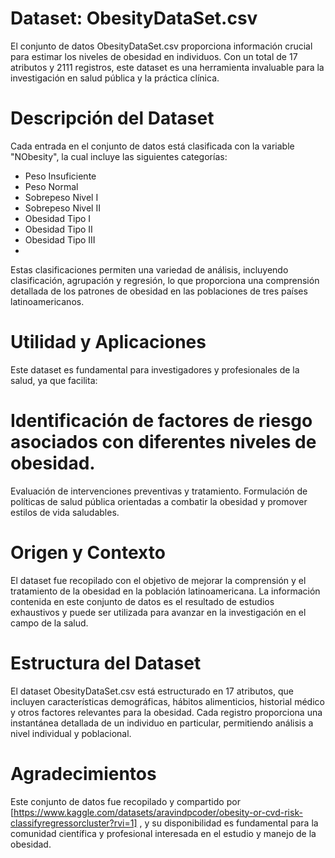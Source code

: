 # Dataset: ObesityDataSet.csv
El conjunto de datos ObesityDataSet.csv proporciona información crucial para estimar los niveles de obesidad en individuos. Con un total de 17 atributos y 2111 registros, este dataset es una herramienta invaluable para la investigación en salud pública y la práctica clínica.

# Descripción del Dataset
Cada entrada en el conjunto de datos está clasificada con la variable "NObesity", la cual incluye las siguientes categorías:

- Peso Insuficiente
- Peso Normal
- Sobrepeso Nivel I
- Sobrepeso Nivel II
- Obesidad Tipo I
- Obesidad Tipo II
- Obesidad Tipo III
- 
Estas clasificaciones permiten una variedad de análisis, incluyendo clasificación, agrupación y regresión, lo que proporciona una comprensión detallada de los patrones de obesidad en las poblaciones de tres países latinoamericanos.

# Utilidad y Aplicaciones
Este dataset es fundamental para investigadores y profesionales de la salud, ya que facilita:

# Identificación de factores de riesgo asociados con diferentes niveles de obesidad.
Evaluación de intervenciones preventivas y tratamiento.
Formulación de políticas de salud pública orientadas a combatir la obesidad y promover estilos de vida saludables.

# Origen y Contexto
El dataset fue recopilado con el objetivo de mejorar la comprensión y el tratamiento de la obesidad en la población latinoamericana. La información contenida en este conjunto de datos es el resultado de estudios exhaustivos y puede ser utilizada para avanzar en la investigación en el campo de la salud.

# Estructura del Dataset
El dataset ObesityDataSet.csv está estructurado en 17 atributos, que incluyen características demográficas, hábitos alimenticios, historial médico y otros factores relevantes para la obesidad. Cada registro proporciona una instantánea detallada de un individuo en particular, permitiendo análisis a nivel individual y poblacional.

# Agradecimientos
Este conjunto de datos fue recopilado y compartido por [https://www.kaggle.com/datasets/aravindpcoder/obesity-or-cvd-risk-classifyregressorcluster?rvi=1] , y su disponibilidad es fundamental para la comunidad científica y profesional interesada en el estudio y manejo de la obesidad.
